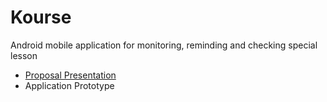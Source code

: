 # Kourse
Android mobile application for monitoring, reminding and checking special lesson
<br>
<ul>
    <li><a href="https://docs.google.com/presentation/d/1qEuMKGlbWQBujKXLR8X9ZPq1tSpIdC5U_c4XNVgNusE/" target="_blank">Proposal Presentation</a></li>
    <li><a herf="https://xd.adobe.com/view/1b527f24-40f5-48ce-58e0-1e29ba04cc7e-6d63/" target="_blank">Application Prototype</a></li>
</ul>
